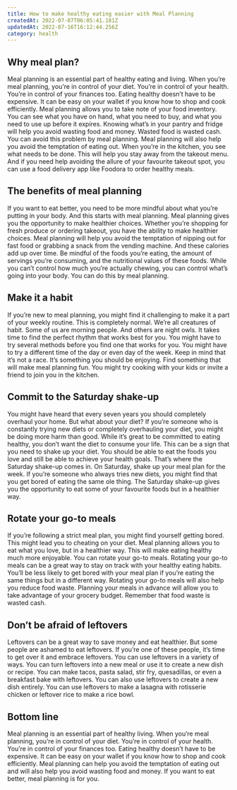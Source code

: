 ```yaml
---
title: How to make healthy eating easier with Meal Planning
createdAt: 2022-07-07T06:05:41.181Z
updatedAt: 2022-07-16T16:12:44.256Z
category: health
---
```


## Why meal plan?

Meal planning is an essential part of healthy eating and living. When you’re meal planning, you’re in control of your diet. You’re in control of your health. You’re in control of your finances too. Eating healthy doesn’t have to be expensive. It can be easy on your wallet if you know how to shop and cook efficiently.
Meal planning allows you to take note of your food inventory. You can see what you have on hand, what you need to buy, and what you need to use up before it expires. Knowing what’s in your pantry and fridge will help you avoid wasting food and money. Wasted food is wasted cash. You can avoid this problem by meal planning.
Meal planning will also help you avoid the temptation of eating out. When you’re in the kitchen, you see what needs to be done. This will help you stay away from the takeout menu. And if you need help avoiding the allure of your favourite takeout spot, you can use a food delivery app like Foodora to order healthy meals.

## The benefits of meal planning

If you want to eat better, you need to be more mindful about what you’re putting in your body. And this starts with meal planning.
Meal planning gives you the opportunity to make healthier choices. Whether you’re shopping for fresh produce or ordering takeout, you have the ability to make healthier choices. Meal planning will help you avoid the temptation of nipping out for fast food or grabbing a snack from the vending machine. And these calories add up over time. Be mindful of the foods you’re eating, the amount of servings you’re consuming, and the nutritional values of these foods.
While you can’t control how much you’re actually chewing, you can control what’s going into your body. You can do this by meal planning.

## Make it a habit

If you’re new to meal planning, you might find it challenging to make it a part of your weekly routine. This is completely normal. We’re all creatures of habit. Some of us are morning people. And others are night owls. It takes time to find the perfect rhythm that works best for you.
You might have to try several methods before you find one that works for you. You might have to try a different time of the day or even day of the week.
Keep in mind that it’s not a race. It’s something you should be enjoying. Find something that will make meal planning fun. You might try cooking with your kids or invite a friend to join you in the kitchen.

## Commit to the Saturday shake-up

You might have heard that every seven years you should completely overhaul your home. But what about your diet? If you’re someone who is constantly trying new diets or completely overhauling your diet, you might be doing more harm than good.
While it’s great to be committed to eating healthy, you don’t want the diet to consume your life. This can be a sign that you need to shake up your diet. You should be able to eat the foods you love and still be able to achieve your health goals.
That’s where the Saturday shake-up comes in. On Saturday, shake up your meal plan for the week. If you’re someone who always tries new diets, you might find that you get bored of eating the same ole thing. The Saturday shake-up gives you the opportunity to eat some of your favourite foods but in a healthier way.

## Rotate your go-to meals

If you’re following a strict meal plan, you might find yourself getting bored. This might lead you to cheating on your diet. Meal planning allows you to eat what you love, but in a healthier way. This will make eating healthy much more enjoyable. You can rotate your go-to meals.
Rotating your go-to meals can be a great way to stay on track with your healthy eating habits. You’ll be less likely to get bored with your meal plan if you’re eating the same things but in a different way.
Rotating your go-to meals will also help you reduce food waste. Planning your meals in advance will allow you to take advantage of your grocery budget. Remember that food waste is wasted cash.

## Don’t be afraid of leftovers

Leftovers can be a great way to save money and eat healthier. But some people are ashamed to eat leftovers. If you’re one of these people, it’s time to get over it and embrace leftovers. You can use leftovers in a variety of ways.
You can turn leftovers into a new meal or use it to create a new dish or recipe. You can make tacos, pasta salad, stir fry, quesadillas, or even a breakfast bake with leftovers.
You can also use leftovers to create a new dish entirely. You can use leftovers to make a lasagna with rotisserie chicken or leftover rice to make a rice bowl.

## Bottom line

Meal planning is an essential part of healthy living. When you’re meal planning, you’re in control of your diet. You’re in control of your health. You’re in control of your finances too. Eating healthy doesn’t have to be expensive. It can be easy on your wallet if you know how to shop and cook efficiently.
Meal planning can help you avoid the temptation of eating out and will also help you avoid wasting food and money. If you want to eat better, meal planning is for you.
